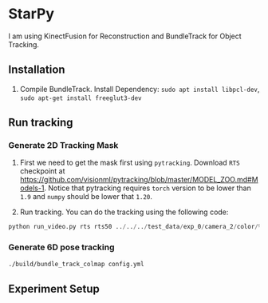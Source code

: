 # StarPy

I am using KinectFusion for Reconstruction and BundleTrack for Object Tracking.

## Installation

1. Compile BundleTrack. Install Dependency: `sudo apt install libpcl-dev`, `sudo apt-get install freeglut3-dev`

## Run tracking

### Generate 2D Tracking Mask

1. First we need to get the mask first using `pytracking`. Download `RTS` checkpoint at https://github.com/visionml/pytracking/blob/master/MODEL_ZOO.md#Models-1. Notice that pytracking requires `torch` version to be lower than `1.9` and `numpy` should be lower that `1.20`.

2. Run tracking. You can do the tracking using the following code:

```python
python run_video.py rts rts50 ../../../test_data/exp_0/camera_2/color/%d.jpg --save_results
```

### Generate 6D pose tracking

```bash
./build/bundle_track_colmap config.yml
```

## Experiment Setup